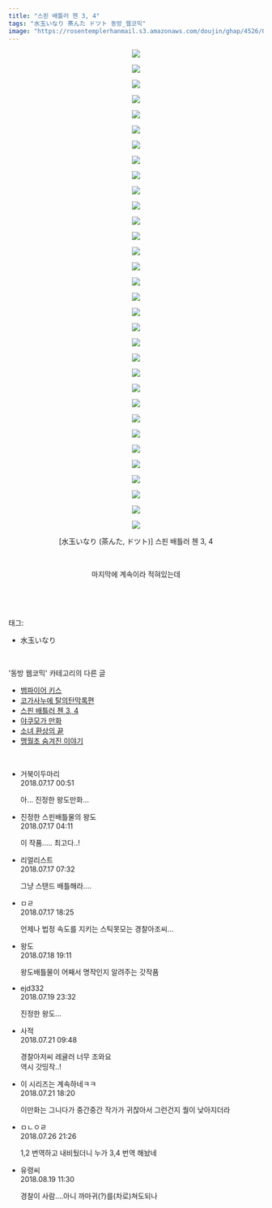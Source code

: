 ```yaml
---
title: "스핀 배틀러 첸 3, 4"
tags: "水玉いなり 茶んた ドツト 동방_웹코믹"
image: "https://rosentemplerhanmail.s3.amazonaws.com/doujin/ghap/4526/001.jpg"
---
```

<div class="article">
<p style="text-align: center; clear: none; float: none;"><img src="{{ site.imgserver11 }}/ghap/4526/001.jpg"/></p>
<p style="text-align: center; clear: none; float: none;"><img src="{{ site.imgserver11 }}/ghap/4526/002.jpg"/></p>
<p style="text-align: center; clear: none; float: none;"><img src="{{ site.imgserver11 }}/ghap/4526/003.jpg"/></p>
<p style="text-align: center; clear: none; float: none;"><img src="{{ site.imgserver11 }}/ghap/4526/004.jpg"/></p>
<p style="text-align: center; clear: none; float: none;"><img src="{{ site.imgserver11 }}/ghap/4526/005.jpg"/></p>
<p style="text-align: center; clear: none; float: none;"><img src="{{ site.imgserver11 }}/ghap/4526/006.jpg"/></p>
<p style="text-align: center; clear: none; float: none;"><img src="{{ site.imgserver11 }}/ghap/4526/007.jpg"/></p>
<p style="text-align: center; clear: none; float: none;"><img src="{{ site.imgserver11 }}/ghap/4526/008.jpg"/></p>
<p style="text-align: center; clear: none; float: none;"><img src="{{ site.imgserver11 }}/ghap/4526/009.jpg"/></p>
<p style="text-align: center; clear: none; float: none;"><img src="{{ site.imgserver11 }}/ghap/4526/010.jpg"/></p>
<p style="text-align: center; clear: none; float: none;"><img src="{{ site.imgserver11 }}/ghap/4526/011.jpg"/></p>
<p style="text-align: center; clear: none; float: none;"><img src="{{ site.imgserver11 }}/ghap/4526/012.jpg"/></p>
<p style="text-align: center; clear: none; float: none;"><img src="{{ site.imgserver11 }}/ghap/4526/013.jpg"/></p>
<p style="text-align: center; clear: none; float: none;"><img src="{{ site.imgserver11 }}/ghap/4526/014.jpg"/></p>
<p style="text-align: center; clear: none; float: none;"><img src="{{ site.imgserver11 }}/ghap/4526/015.jpg"/></p>
<p style="text-align: center; clear: none; float: none;"><img src="{{ site.imgserver11 }}/ghap/4526/016.jpg"/></p>
<p style="text-align: center; clear: none; float: none;"><img src="{{ site.imgserver11 }}/ghap/4526/017.jpg"/></p>
<p style="text-align: center; clear: none; float: none;"><img src="{{ site.imgserver11 }}/ghap/4526/018.jpg"/></p>
<p style="text-align: center; clear: none; float: none;"><img src="{{ site.imgserver11 }}/ghap/4526/019.jpg"/></p>
<p style="text-align: center; clear: none; float: none;"><img src="{{ site.imgserver11 }}/ghap/4526/020.jpg"/></p>
<p style="text-align: center; clear: none; float: none;"><img src="{{ site.imgserver11 }}/ghap/4526/021.jpg"/></p>
<p style="text-align: center; clear: none; float: none;"><img src="{{ site.imgserver11 }}/ghap/4526/022.jpg"/></p>
<p style="text-align: center; clear: none; float: none;"><img src="{{ site.imgserver11 }}/ghap/4526/023.jpg"/></p>
<p style="text-align: center; clear: none; float: none;"><img src="{{ site.imgserver11 }}/ghap/4526/024.jpg"/></p>
<p style="text-align: center; clear: none; float: none;"><img src="{{ site.imgserver11 }}/ghap/4526/025.jpg"/></p>
<p style="text-align: center; clear: none; float: none;"><img src="{{ site.imgserver11 }}/ghap/4526/026.jpg"/></p>
<p style="text-align: center; clear: none; float: none;"><img src="{{ site.imgserver11 }}/ghap/4526/027.jpg"/></p>
<p style="text-align: center; clear: none; float: none;"><img src="{{ site.imgserver11 }}/ghap/4526/028.jpg"/></p>
<p style="text-align: center; clear: none; float: none;"><img src="{{ site.imgserver11 }}/ghap/4526/029.jpg"/></p>
<p style="text-align: center; clear: none; float: none;"><img src="{{ site.imgserver11 }}/ghap/4526/030.jpg"/></p>
<p style="text-align: center; clear: none; float: none;"><img src="{{ site.imgserver11 }}/ghap/4526/031.jpg"/></p>
<p style="text-align: center; clear: none; float: none;"><img src="{{ site.imgserver11 }}/ghap/4526/032.jpg"/></p>
<p style="text-align: center; clear: none; float: none;">[水玉いなり (茶んた, ドツト)] 스핀 배틀러 첸 3, 4</p>
<p style="text-align: center; clear: none; float: none;"><br/></p>
<p style="text-align: center; clear: none; float: none;">마지막에 계속이라 적혀있는데</p>
<p><br/></p>
</div><br/>
<div class="tagTrail">
<p>태그: </p>
<ul>
<li>水玉いなり</li>
</ul>
</div><br/>
<div class="another">
<p>'동방 웹코믹' 카테고리의 다른 글</p>
<ul>
<li><a href="/ghap_4529">뱀파이어 키스</a></li>
<li><a href="/ghap_4527">코가사누에 탈의탄막록편</a></li>
<li><a href="/ghap_4526">스핀 배틀러 첸 3, 4</a></li>
<li><a href="/ghap_4525">야쿠모가 만화</a></li>
<li><a href="/ghap_4517">소녀 환상의 끝</a></li>
<li><a href="/ghap_4509">맹월초 숨겨진 이야기</a></li>
</ul>
</div><br/>
<div class="cb_module cb_fluid">
<div class="cb_wrt cb_profile">
<div class="comment">
<ul>
<li class="cb_thumb_off" id="comment15288235">
<div class="cb_comment_area">
<div class="cb_info_area">
<div class="cb_section">
<span class="cb_nick_name">거북이두마리</span>
</div>
<div class="cb_section">
<span class="cb_date">2018.07.17 00:51 </span>
</div>
</div>
<div class="cb_dsc_comment">
<p class="cb_dsc">
											아... 진정한 왕도만화...
										</p>
</div>
</div></li>
<li class="cb_thumb_off" id="comment15288316">
<div class="cb_comment_area">
<div class="cb_info_area">
<div class="cb_section">
<span class="cb_nick_name">진정한 스핀배틀물의 왕도</span>
</div>
<div class="cb_section">
<span class="cb_date">2018.07.17 04:11 </span>
</div>
</div>
<div class="cb_dsc_comment">
<p class="cb_dsc">
											이 작품..... 최고다..!
										</p>
</div>
</div></li>
<li class="cb_thumb_off" id="comment15288380">
<div class="cb_comment_area">
<div class="cb_info_area">
<div class="cb_section">
<span class="cb_nick_name">리얼리스트</span>
</div>
<div class="cb_section">
<span class="cb_date">2018.07.17 07:32 </span>
</div>
</div>
<div class="cb_dsc_comment">
<p class="cb_dsc">
											그냥 스탠드 배틀해라....
										</p>
</div>
</div></li>
<li class="cb_thumb_off" id="comment15288718">
<div class="cb_comment_area">
<div class="cb_info_area">
<div class="cb_section">
<span class="cb_nick_name">ㅁㄹ</span>
</div>
<div class="cb_section">
<span class="cb_date">2018.07.17 18:25 </span>
</div>
</div>
<div class="cb_dsc_comment">
<p class="cb_dsc">
											언제나 법정 속도를 지키는 스틱못모는 경찰아조씨...
										</p>
</div>
</div></li>
<li class="cb_thumb_off" id="comment15289412">
<div class="cb_comment_area">
<div class="cb_info_area">
<div class="cb_section">
<span class="cb_nick_name">왕도</span>
</div>
<div class="cb_section">
<span class="cb_date">2018.07.18 19:11 </span>
</div>
</div>
<div class="cb_dsc_comment">
<p class="cb_dsc">
											왕도배틀물이 어째서 명작인지 알려주는 갓작품
										</p>
</div>
</div></li>
<li class="cb_thumb_off" id="comment15290254">
<div class="cb_comment_area">
<div class="cb_info_area">
<div class="cb_section">
<span class="cb_nick_name">ejd332</span>
</div>
<div class="cb_section">
<span class="cb_date">2018.07.19 23:32 </span>
</div>
</div>
<div class="cb_dsc_comment">
<p class="cb_dsc">
											진정한 왕도...
										</p>
</div>
</div></li>
<li class="cb_thumb_off" id="comment15291152">
<div class="cb_comment_area">
<div class="cb_info_area">
<div class="cb_section">
<span class="cb_nick_name">사적</span>
</div>
<div class="cb_section">
<span class="cb_date">2018.07.21 09:48 </span>
</div>
</div>
<div class="cb_dsc_comment">
<p class="cb_dsc">
											경찰아저씨 레귤러 너무 조와요<br/>
역시 갓띵작..!
										</p>
</div>
</div></li>
<li class="cb_thumb_off" id="comment15291300">
<div class="cb_comment_area">
<div class="cb_info_area">
<div class="cb_section">
<span class="cb_nick_name">이 시리즈는 계속하네ㅋㅋ</span>
</div>
<div class="cb_section">
<span class="cb_date">2018.07.21 18:20 </span>
</div>
</div>
<div class="cb_dsc_comment">
<p class="cb_dsc">
											이만화는 그니다가 중간중간 작가가 귀찮아서 그런건지 퀄이 낮아지더라
										</p>
</div>
</div></li>
<li class="cb_thumb_off" id="comment15294377">
<div class="cb_comment_area">
<div class="cb_info_area">
<div class="cb_section">
<span class="cb_nick_name">ㅁㄴㅇㄹ</span>
</div>
<div class="cb_section">
<span class="cb_date">2018.07.26 21:26 </span>
</div>
</div>
<div class="cb_dsc_comment">
<p class="cb_dsc">
											1,2 번역하고 내비뒀더니 누가 3,4 번역 해놨네
										</p>
</div>
</div></li>
<li class="cb_thumb_off" id="comment15311956">
<div class="cb_comment_area">
<div class="cb_info_area">
<div class="cb_section">
<span class="cb_nick_name">유령씨</span>
</div>
<div class="cb_section">
<span class="cb_date">2018.08.19 11:30 </span>
</div>
</div>
<div class="cb_dsc_comment">
<p class="cb_dsc">
											경찰이 사람....아니 까마귀(?)를(차로)쳐도되나<br/>
</p>
</div>
</div></li>
</ul>
</div>
</div><!-- commentList close -->
</div><br/>
